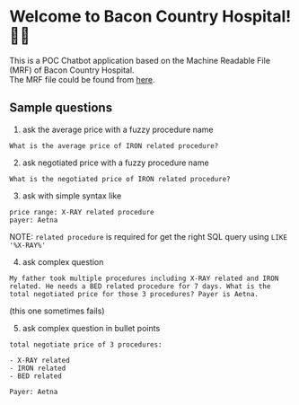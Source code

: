 # Welcome to Bacon Country Hospital! 🚀🤖

This is a POC Chatbot application based on the Machine Readable File (MRF) of Bacon Country Hospital.
<br/>
The MRF file could be found from [here](https://assets.changehealthcare.com/Shop/PROD/static/BaconCountyHospital/ein_BaconCountyHospital_standardcharges.csv.zip).

## Sample questions

1. ask the average price with a fuzzy procedure name

```
What is the average price of IRON related procedure?
```

2. ask negotiated price with a fuzzy procedure name

```
What is the negotiated price of IRON related procedure?
```

3. ask with simple syntax like

```
price range: X-RAY related procedure
payer: Aetna
```

NOTE: `related procedure` is required for get the right SQL query using `LIKE '%X-RAY%'`

4. ask complex question

```
My father took multiple procedures including X-RAY related and IRON related. He needs a BED related procedure for 7 days. What is the total negotiated price for those 3 procedures? Payer is Aetna.
```

(this one sometimes fails)

5. ask complex question in bullet points

```
total negotiate price of 3 procedures:

- X-RAY related
- IRON related
- BED related

Payer: Aetna
```
